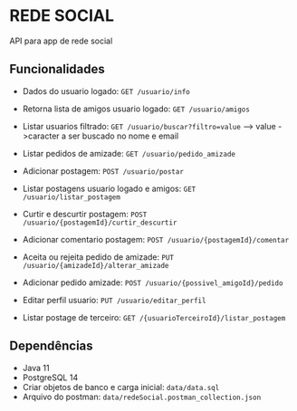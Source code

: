 # REDE SOCIAL

API para app de rede social

## Funcionalidades

- Dados do usuario logado: `GET /usuario/info`
- Retorna lista de amigos usuario logado: `GET /usuario/amigos`
- Listar usuarios filtrado: `GET /usuario/buscar?filtro=value` --> value ->caracter a ser buscado no nome e email
- Listar pedidos de amizade: `GET /usuario/pedido_amizade` 
- Adicionar postagem: `POST /usuario/postar`  
- Listar postagens usuario logado e amigos: `GET /usuario/listar_postagem` 
- Curtir e descurtir postagem: `POST /usuario/{postagemId}/curtir_descurtir` 
- Adicionar comentario postagem: `POST /usuario/{postagemId}/comentar`  
- Aceita ou rejeita pedido de amizade: `PUT /usuario/{amizadeId}/alterar_amizade`
- Adicionar pedido amizade: `POST /usuario/{possivel_amigoId}/pedido`
- Editar perfil usuario: `PUT /usuario/editar_perfil`

- Listar postage de terceiro: `GET /{usuarioTerceiroId}/listar_postagem`

## Dependências

- Java 11
- PostgreSQL 14
- Criar objetos de banco e carga inicial: `data/data.sql`
- Arquivo do postman: `data/redeSocial.postman_collection.json`

